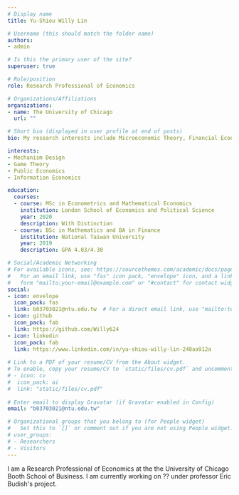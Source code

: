 ```yaml
---
# Display name
title: Yu-Shiou Willy Lin

# Username (this should match the folder name)
authors:
- admin

# Is this the primary user of the site?
superuser: true

# Role/position
role: Research Professional of Economics

# Organizations/Affiliations
organizations:
- name: The University of Chicago
  url: ""

# Short bio (displayed in user profile at end of posts)
bio: My research interests include Microeconomic Theory, Financial Economics and Public Economics.

interests:
- Mechanism Design 
- Game Theory
- Public Economics
- Information Economics

education:
  courses:
  - course: MSc in Econometrics and Mathematical Economics
    institution: London School of Economics and Political Science
    year: 2020
    description: With Distinction
  - course: BSc in Mathematics and BA in Finance
    institution: National Taiwan University
    year: 2019
    description: GPA 4.03/4.30

# Social/Academic Networking
# For available icons, see: https://sourcethemes.com/academic/docs/page-builder/#icons
#   For an email link, use "fas" icon pack, "envelope" icon, and a link in the
#   form "mailto:your-email@example.com" or "#contact" for contact widget.
social:
- icon: envelope
  icon_pack: fas
  link: b03703021@ntu.edu.tw  # For a direct email link, use "mailto:test@example.org".
- icon: github
  icon_pack: fab
  link: https://github.com/Willy624
- icon: linkedin
  icon_pack: fab
  link: https://www.linkedin.com/in/yu-shiou-willy-lin-248aa912a
  
# Link to a PDF of your resume/CV from the About widget.
# To enable, copy your resume/CV to `static/files/cv.pdf` and uncomment the lines below.
# - icon: cv
#  icon_pack: ai
#  link: "static/files/cv.pdf" 
  
# Enter email to display Gravatar (if Gravatar enabled in Config)
email: "b03703021@ntu.edu.tw"

# Organizational groups that you belong to (for People widget)
#   Set this to `[]` or comment out if you are not using People widget.
# user_groups:
# - Researchers
# - Visitors
---
```


I am a Research Professional of Economics at the the University of Chicago Booth School of Business. I am currently working on ?? under professor Eric Budish's project. 
